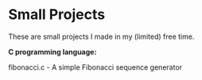 # Small Projects

These are small projects I made in my (limited) free time.

**C programming language:**

fibonacci.c - A simple Fibonacci sequence generator
